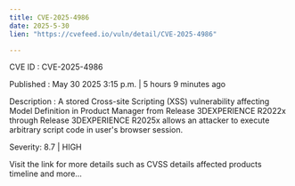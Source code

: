 ```yaml
---
title: CVE-2025-4986
date: 2025-5-30
lien: "https://cvefeed.io/vuln/detail/CVE-2025-4986"

---
```


CVE ID : CVE-2025-4986

Published :  May 30
2025
3:15 p.m. | 5 hours
9 minutes ago

Description : A stored Cross-site Scripting (XSS) vulnerability affecting Model Definition in Product Manager from Release 3DEXPERIENCE R2022x through Release 3DEXPERIENCE R2025x allows an attacker to execute arbitrary script code in user's browser session.

Severity: 8.7 | HIGH

Visit the link for more details
such as CVSS details
affected products
timeline
and more...
